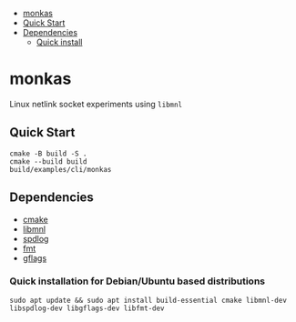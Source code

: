 <!--toc:start-->

- [monkas](#monkas)
- [Quick Start](#quick-start)
- [Dependencies](#dependencies)
  - [Quick install](#quick-installation-for-debianubuntu-based-distributions)
  <!--toc:end-->

# monkas

Linux netlink socket experiments using `libmnl`

## Quick Start

```console
cmake -B build -S .
cmake --build build
build/examples/cli/monkas
```

## Dependencies

- [cmake](https://cmake.org/)
- [libmnl](https://netfilter.org/projects/libmnl/)
- [spdlog](https://github.com/gabime/spdlog)
- [fmt](https://fmt.dev)
- [gflags](https://github.com/gflags/gflags)

### Quick installation for Debian/Ubuntu based distributions

```console
sudo apt update && sudo apt install build-essential cmake libmnl-dev libspdlog-dev libgflags-dev libfmt-dev
```
